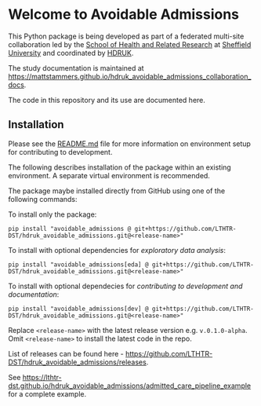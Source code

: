 # Welcome to Avoidable Admissions

This Python package is being developed as part of a federated multi-site collaboration led by the [School of Health and Related Research](https://www.sheffield.ac.uk/scharr) at [Sheffield University](https://www.sheffield.ac.uk/) and coordinated by [HDRUK](https://www.hdruk.ac.uk/).

The study documentation is maintained at <https://mattstammers.github.io/hdruk_avoidable_admissions_collaboration_docs>.

The code in this repository and its use are documented here.

## Installation

Please see the [README.md](https://github.com/LTHTR-DST/hdruk_avoidable_admissions#readme) file for more information on environment setup for contributing to development.

The following describes installation of the package within an existing environment.
A separate virtual environment is recommended.

The package maybe installed directly from GitHub using one of the following commands:

To install only the package:

```shell
pip install "avoidable_admissions @ git+https://github.com/LTHTR-DST/hdruk_avoidable_admissions.git@<release-name>"
```

To install with optional dependencies for _exploratory data analysis_:

```shell
pip install "avoidable_admissions[eda] @ git+https://github.com/LTHTR-DST/hdruk_avoidable_admissions.git@<release-name>"
```

To install with optional dependecies for _contributing to development and documentation_:

```shell
pip install "avoidable_admissions[dev] @ git+https://github.com/LTHTR-DST/hdruk_avoidable_admissions.git@<release-name>"
```

Replace `<release-name>` with the latest release version e.g. `v.0.1.0-alpha`.
Omit `<release-name>` to install the latest code in the repo.

List of releases can be found here - <https://github.com/LTHTR-DST/hdruk_avoidable_admissions/releases>.

See <https://lthtr-dst.github.io/hdruk_avoidable_admissions/admitted_care_pipeline_example> for a complete example.
